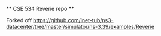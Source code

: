 ** CSE 534 Reverie repo **

Forked off https://github.com/inet-tub/ns3-datacenter/tree/master/simulator/ns-3.39/examples/Reverie
